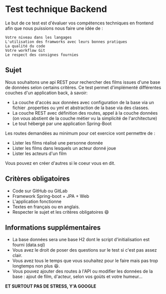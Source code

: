 # Test technique Backend

Le but de ce test est d'évaluer vos compétences techniques en frontend afin que nous puissions nous faire une idée de :

    Votre niveau dans les langages
    L'utilisation des framworks avec leurs bonnes pratiques
    La qualité du code
    Votre workflow Git
    Le respect des consignes fournies

## Sujet

Nous souhaitons une api REST pour rechercher des films issues d'une base de données selon certains critères. Ce test permet d'implémenté différentes couches d'un application back, à savoir:
 - La couche d'accès aux données avec configuration de la base via un fichier .properties ou yml et abstraction de la base via des classes.
 - La couche REST avec définition des routes, appel à la couche données (on vous abstient de la couche métier vu la simplicité de l'architecture)
 - Le tout hébergé par une application Spring-Boot
 
 Les routes demandées au minimum pour cet exercice vont permettre de :
 - Lister les films réalisé une personne donnée
 - Lister les films dans lesquels un acteur donné joue
 - Lister les acteurs d'un film

Vous pouvez en créer d'autres si le coeur vous en dit.

## Critères obligatoires

 - Code sur GitHub ou GitLab
 - Framework Spring-boot + JPA + Web
 - L'application fonctionne
 - Textes en français ou en anglais.
 -  Respecter le sujet et les critères obligatoires 😄


## Informations supplémentaires

- La base données sera une base H2 dont le script d'initialisation est fourni (data.sql)
- Vous avez le droit de poser des questions sur le test si c'est pas assez clair.
- Vous avez tous le temps que vous souhaitez pour le faire mais pas trop longtemps non plus 😆.
- Vous pouvez ajouter des routes à l'API ou modifier les données de la base : ajout de film, d'acteur, selon vos goùts et votre humeur...
    
    
**ET SURTOUT PAS DE STRESS, Y'A GOOGLE**

